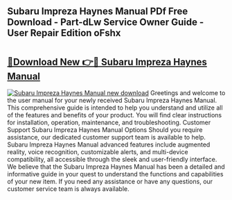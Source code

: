 ## Subaru Impreza Haynes Manual PDf Free Download - Part-dLw Service Owner Guide - User Repair Edition oFshx

# <h2><a href="http://cf23870.oget.top/?id=Subaru+Impreza+Haynes+Manual">🔗Download New 👉🔴 Subaru Impreza Haynes Manual</a></h2>

[![Subaru Impreza Haynes Manual new download](https://i.imgur.com/5g1atiW.png)](http://cf23870.oget.top/?id=Subaru+Impreza+Haynes+Manual)
Greetings and welcome to the user manual for your newly received Subaru Impreza Haynes Manual. This comprehensive guide is intended to help you understand and utilize all of the features and benefits of your product. You will find clear instructions for installation, operation, maintenance, and troubleshooting. Customer Support Subaru Impreza Haynes Manual Options Should you require assistance, our dedicated customer support team is available to help. Subaru Impreza Haynes Manual advanced features include augmented reality, voice recognition, customizable alerts, and multi-device compatibility, all accessible through the sleek and user-friendly interface. We believe that the Subaru Impreza Haynes Manual has been a detailed and informative guide in your quest to understand the functions and capabilities of your new item. If you need any assistance or have any questions, our customer service team is always available.
